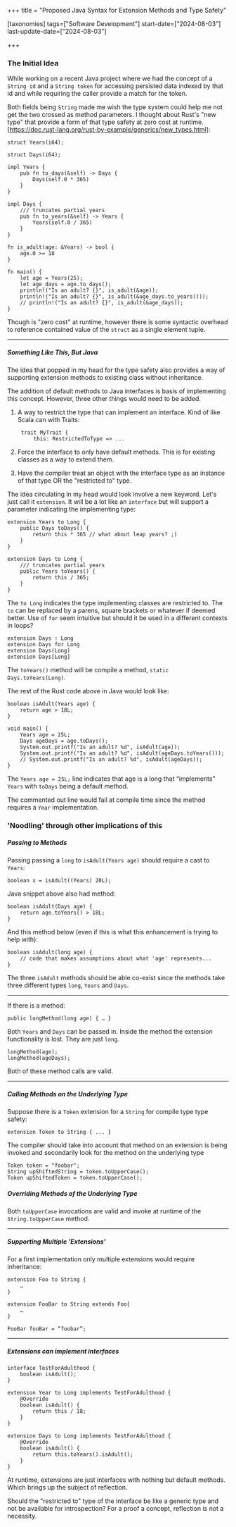 +++
title = "Proposed Java Syntax for Extension Methods and Type Safety"

[taxonomies]
tags=["Software Development"]
start-date=["2024-08-03"]
last-update-date=["2024-08-03"]

+++

### The Initial Idea

While working on a recent Java project where we had the concept of a `String id` and a `String token` for accessing persisted data indexed by that id and while requiring the caller provide a match for the token. 

Both fields being `String` made me wish the type system could help me not get the two crossed as method parameters. I thought about Rust's "new type" that provide a form of that type safety at zero cost at runtime. [https://doc.rust-lang.org/rust-by-example/generics/new_types.html]:

    struct Years(i64);

    struct Days(i64);

    impl Years {
	    pub fn to_days(&self) -> Days {
    	    Days(self.0 * 365)
	    }
    }

    impl Days {
	    /// truncates partial years
	    pub fn to_years(&self) -> Years {
    	    Years(self.0 / 365)
    	}
    }

    fn is_adult(age: &Years) -> bool {
	    age.0 >= 18
    }

    fn main() {
	    let age = Years(25);
	    let age_days = age.to_days();
	    println!("Is an adult? {}", is_adult(&age));
	    println!("Is an adult? {}", is_adult(&age_days.to_years()));
	    // println!("Is an adult? {}", is_adult(&age_days));
    }

Though is "zero cost" at runtime, however there is some syntactic overhead to reference contained value of the `struct` as a single element tuple.

---

##### Something Like This, But Java

The idea that popped in my head for the type safety also provides a way of supporting extension methods to existing class without inheritance. 

The addition of default methods to Java interfaces is basis of implementing this concept. However, three other things would need to be added. 

1. A way to restrict the type that can implement an interface. Kind of like Scala can with Traits:

        trait MyTrait {
            this: RestrictedToType => ...

1. Force the interface to only have default methods. This is for existing classes as a way to extend them.

1. Have the compiler treat an object with the interface type as an instance of that type OR the "restricted to" type.

The idea circulating in my head would look involve a new keyword. Let's just call it `extension`. It will be a lot like an `interface` but will support a parameter indicating the implementing type:

    extension Years to Long {
        public Days toDays() { 
            return this * 365 // what about leap years? ;)
        }
    }

    extension Days to Long {
        /// truncates partial years
	    public Years toYears() { 
		    return this / 365;
        }
    }

The `to Long` indicates the type implementing classes are restricted to. The `to` can be replaced by a parens, square brackets or whatever if deemed better. Use of `for` seem intuitive but should it be used in a different contexts in loops?

    extension Days : Long 
    extension Days for Long 
    extension Days(Long)
    extension Days[Long]

The `toYears()` method will be compile a method, `static Days.toYears(Long)`. 

The rest of the Rust code above in Java would look like:

    boolean isAdult(Years age) {
        return age > 18L;	
    }

    void main() {
        Years age = 25L; 
        Days ageDays = age.toDays();
	    System.out.printf("Is an adult? %d", isAdult(age));
	    System.out.printf("Is an adult? %d", isAdult(ageDays.toYears()));
	    // System.out.printf("Is an adult? %d", isAdult(ageDays)); 
    }


The `Years age = 25L;` line indicates that age is a long that “implements” `Years` with `toDays` being a default method. 

The commented out line would fail at compile time since the method requires a `Year` implementation.

### 'Noodling' through other implications of this

##### Passing to Methods

Passing passing a `long` to `isAdult(Years age)` should require a cast to `Years`:

    boolean x = isAdult((Years) 20L);

Java snippet above also had method:

    boolean isAdult(Days age) {
        return age.toYears() > 18L;	
    }    

And this method below (even if this is what this enhancement is trying to help with):

    boolean isAdult(long age) {
        // code that makes assumptions about what 'age' represents...	
    }

The three `isAdult` methods should be able co-exist since the methods take three different types `long`, `Years` and `Days`.

---

If there is a method:

    public longMethod(long age) { … }

Both `Years` and `Days` can be passed in. Inside the method the extension functionality is lost. They are just `long`.

    longMethod(age); 
    longMethod(ageDays);

Both of these method calls are valid.

---

##### Calling Methods on the Underlying Type

Suppose there is a `Token` extension for a `String` for compile type type safety:

    extension Token to String { ... }

The compiler should take into account that method on an extension is being invoked and secondarily look for the method on the underlying type

    Token token = "foobar";
    String upShiftedString = token.toUpperCase();
    Token upShiftedToken = token.toUpperCase();

##### Overriding Methods of the Underlying Type


Both `toUpperCase` invocations are valid and invoke at runtime of the `String.toUpperCase` method.

---

##### Supporting Multiple 'Extensions'

For a first implementation only multiple extensions would require inheritance: 

    extension Foo to String {
        …
    }

    extension FooBar to String extends Foo{ 
        …
    }

    FooBar fooBar = “foobar”;

---
##### Extensions can implement interfaces

    interface TestForAdulthood {
	    boolean isAdult();
    }

    extension Year to Long implements TestForAdulthood {
        @Override
        boolean isAdult() {
	        return this / 18;
        }    
    }

    extension Days to Long implements TestForAdulthood { 
        @Override
        boolean isAdult() {
	        return this.toYears().isAdult();
        }
    }

At runtime, extensions are just interfaces with nothing but default methods. Which brings up the subject of reflection. 

Should the "restricted to" type of the interface be like a generic type and not be available for introspection? For a proof a concept, reflection is not a necessity. 
